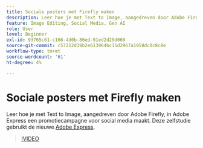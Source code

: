 ```yaml
---
title: Sociale posters met Firefly maken
description: Leer hoe je met Text to Image, aangedreven door Adobe Firefly, een promotiecampagne voor social media kunt opzetten
feature: Image Editing, Social Media, Gen AI
role: User
level: Beginner
exl-id: 93765c61-c166-4d0b-86ed-91ed2d29d069
source-git-commit: c57212d39b2e613964bc15d2967a1958dc0c8c8e
workflow-type: tm+mt
source-wordcount: '61'
ht-degree: 4%

---
```


# Sociale posters met Firefly maken

Leer hoe je met Text to Image, aangedreven door Adobe Firefly, in Adobe Express een promotiecampagne voor social media maakt. Deze zelfstudie gebruikt de nieuwe [Adobe Express](https://www.adobe.com/express/).

>[!VIDEO](https://video.tv.adobe.com/v/3420533?quality=12&learn=on&hidetitle=true)
